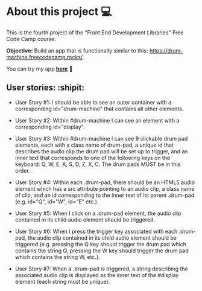 # About this project :computer:

This is the fourth project of the "Front End Development Libraries" Free Code Camp course. 

**Objective:**  Build an app that is functionally similar to this: https://drum-machine.freecodecamp.rocks/.
  
You can try my app **[here](https://arturoducas.github.io/drum-machine-app/)** :see_no_evil:

## User stories: :shipit:
- User Story #1: I should be able to see an outer container with a corresponding id="drum-machine" that contains all other elements.

- User Story #2: Within #drum-machine I can see an element with a corresponding id="display".

- User Story #3: Within #drum-machine I can see 9 clickable drum pad elements, each with a class name of drum-pad, a unique id that describes the audio clip the drum pad will be set up to trigger, and an inner text that corresponds to one of the following keys on the keyboard: Q, W, E, A, S, D, Z, X, C. The drum pads MUST be in this order.

- User Story #4: Within each .drum-pad, there should be an HTML5 audio element which has a src attribute pointing to an audio clip, a class name of clip, and an id corresponding to the inner text of its parent .drum-pad (e.g. id="Q", id="W", id="E" etc.).

- User Story #5: When I click on a .drum-pad element, the audio clip contained in its child audio element should be triggered.

- User Story #6: When I press the trigger key associated with each .drum-pad, the audio clip contained in its child audio element should be triggered (e.g. pressing the Q key should trigger the drum pad which contains the string Q, pressing the W key should trigger the drum pad which contains the string W, etc.).

- User Story #7: When a .drum-pad is triggered, a string describing the associated audio clip is displayed as the inner text of the #display element (each string must be unique).
